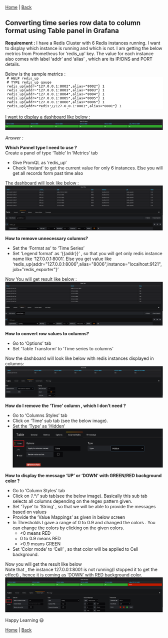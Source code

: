 [Home](https://debbiswal.github.io/Tech-BITE/) \| [Back](https://debbiswal.github.io/Tech-BITE/#grafana)  

## Converting time series row data to column format using Table panel in Grafana  

**Requirement :** I have a Redis Cluster with 6 Redis instances running. I want to display which instance is running and which is not.
I am getting the below metrics from Prometheus for ‘redis_up’ key. The value for each instance also comes with label ‘addr’ and ‘alias’ , which are its IP/DNS and PORT details.

Below is the sample metrics :  
[![](images/img1.png) ](images/img1.png)

I want to display a dashboard like below :    
[![](images/img2.png) ](images/img2.png)

*Answer :*

**Which Pannel type I need to use ?**  
Create a panel of type ‘Table’
In ‘Metrics’ tab 
* Give PromQL as ‘redis_up’
* Check ‘Instant’ to get the current value for only 6 instances. Else you will get all records form past time also

The dashboard will look like below :  
[![](images/img3.png) ](images/img3.png)

**How to remove unnecessary columns?**  
* Set the ‘Format as’ to ‘Time Series’
* Set ‘Legend format’ as ‘{{addr}}’ , so that you will get only redis instance name like ‘127.0.0.1:8001’. Else you get value like ‘redis_up{addr="127.0.0.1:8006",alias="8006",instance="localhost:9121",job="redis_exporter"}’

Now You will get result like below :  
[![](images/img4.png) ](images/img4.png)

**How to convert row values to columns?**  
* Go to ‘Options’ tab 
* Set ‘Table Transform’ to ‘Time series to columns’

Now the dashboard will look like below with redis instances displayed in columns:  
[![](images/img5.png) ](images/img5.png)

**How do I remove the ‘Time’ column , which I don’t need ?**  
* Go to ‘Columns Styles’ tab
* Click on ‘Time’ sub tab (see the below image).
* Set the ‘Type’ as ‘Hidden’   
[![](images/img6.png) ](images/img6.png)

**How to display the message ‘UP’ or ‘DOWN’ with GREEN/RED background color ?**  
* Go to ‘Column Styles’ tab
* Click on ‘/.*/’ sub tab(see the below image). Basically this sub tab selects all columns depending on the regex pattern given.
* Set ‘Type’ to ‘String’ , so that we will be able to provide the messages based on values
* Provide the ‘Value Mappings’ as given in below screen
* In Thresholds I gave a range of 0 to 0.9 and changed the colors . You can change the colors by clicking on the given colors.
  * <0  means RED  
  * 0 to 0.9 means RED  
  * \>0.9 means GREEN   
* Set ‘Color mode’ to ‘Cell’ , so that color will be applied to Cell background.  

Now you will get the result like below  
Note that , the instance 127.0.0.1:8001 is not running(I stopped it to get the effect)  , hence it is coming as ‘DOWN’ with RED background color.  
[![](images/img7.png) ](images/img7.png)

Happy Learning :smiley:  

[Home](https://debbiswal.github.io/Tech-BITE/) \| [Back](https://debbiswal.github.io/Tech-BITE/#grafana)  
